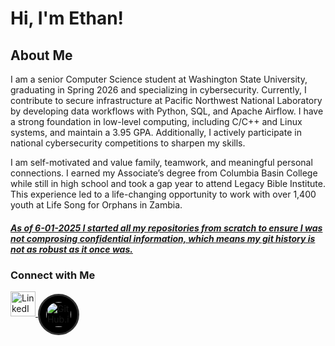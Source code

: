 # Hi, I'm Ethan!

## About Me

 I am a senior Computer Science student at Washington State University, graduating in Spring 2026 and specializing in cybersecurity. Currently, I contribute to secure infrastructure at Pacific Northwest National Laboratory by developing data workflows with Python, SQL, and Apache Airflow. I have a strong foundation in low-level computing, including C/C++ and Linux systems, and maintain a 3.95 GPA. Additionally, I actively participate in national cybersecurity competitions to sharpen my skills.

I am self-motivated and value family, teamwork, and meaningful personal connections. I earned my Associate’s degree from Columbia Basin College while still in high school and took a gap year to attend Legacy Bible Institute. This experience led to a life-changing opportunity to work with over 1,400 youth at Life Song for Orphans in Zambia. 

##### **_<u>As of 6-01-2025 I started all my repositories from scratch to ensure I was not comprosing confidential information, which means my git history is not as robust as it once was.</u>_**

### Connect with Me

<a href="https://www.linkedin.com/in/ethan-kanyid">
  <img src="https://upload.wikimedia.org/wikipedia/commons/8/81/LinkedIn_icon.svg" alt="LinkedIn" width="40"/>
</a>
<a href="https://ethankanyid.github.io" target="_blank" rel="noopener noreferrer" style="display:inline-block;">
  <img 
    src="https://github.githubassets.com/images/modules/logos_page/GitHub-Mark.png" 
    alt="GitHub.io" 
    width="40" 
    style="vertical-align: middle; border: 3px solid #333; border-radius: 50%; padding: 10px; background: black;"
  />
</a>




